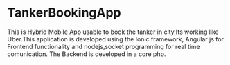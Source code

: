 # TankerBookingApp
This is Hybrid Mobile App usable to book the tanker in city,Its working like Uber.This application is developed using the Ionic framework,
Angular js for Frontend functionality and nodejs,socket programming for real time comunication.
The Backend is developed in a core php.
